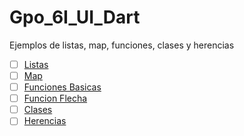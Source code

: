 # Gpo_6I_UI_Dart
Ejemplos de listas, map, funciones, clases y herencias
- [ ] [Listas](https://dartpad.dartlang.org/)
- [ ] [Map](https://dartpad.dartlang.org/)
- [ ] [Funciones Basicas](https://dartpad.dartlang.org/)
- [ ] [Funcion Flecha](https://dartpad.dartlang.org/)
- [ ] [Clases](https://dartpad.dartlang.org/)
- [ ] [Herencias](https://dartpad.dartlang.org/)
